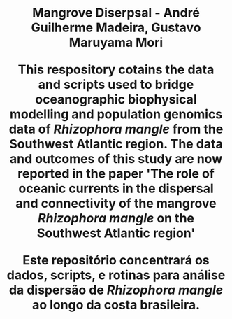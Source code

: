 <h1 align="center">Mangrove Diserpsal - André Guilherme Madeira, Gustavo Maruyama Mori

This respository cotains the data and scripts used to bridge oceanographic biophysical modelling and population genomics data of <i> Rhizophora mangle </i> from the Southwest Atlantic region. 
The data and outcomes of this study are now reported in the paper 'The role of oceanic currents in the dispersal and connectivity of the mangrove <i>Rhizophora mangle</i> on the Southwest Atlantic region'

Este repositório concentrará os dados, scripts, e rotinas para análise da dispersão de <i> Rhizophora mangle </i> ao longo da costa brasileira. 
